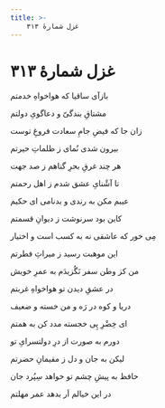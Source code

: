 ```yaml
---
title: >-
    غزل شمارهٔ ۳۱۳
---
```

# غزل شمارهٔ ۳۱۳

<div class="b" id="bn1"><div class="m1"><p>بازآی ساقیا که هواخواهِ خدمتم</p></div>
<div class="m2"><p>مشتاقِ بندگیّ و دعاگویِ دولتم</p></div></div>
<div class="b" id="bn2"><div class="m1"><p>زان جا که فیضِ جامِ سعادت فروغِ توست</p></div>
<div class="m2"><p>بیرون شدی نُمای ز ظلماتِ حیرتم</p></div></div>
<div class="b" id="bn3"><div class="m1"><p>هر چند غرقِ بحرِ گناهم ز صد جهت</p></div>
<div class="m2"><p>تا آشْنایِ عشق شدم ز اهل رحمتم</p></div></div>
<div class="b" id="bn4"><div class="m1"><p>عیبم مکن به رندی و بدنامی ای حکیم</p></div>
<div class="m2"><p>کاین بود سرنوشت ز دیوانِ قسمتم</p></div></div>
<div class="b" id="bn5"><div class="m1"><p>مِی خور که عاشقی نه به کسب است و اختیار</p></div>
<div class="m2"><p>این موهبت رسید ز میراثِ فطرتم</p></div></div>
<div class="b" id="bn6"><div class="m1"><p>من کز وطن سفر نَگُزیدَم به عمرِ خویش</p></div>
<div class="m2"><p>در عشقِ دیدن تو هواخواهِ غربتم</p></div></div>
<div class="b" id="bn7"><div class="m1"><p>دریا و کوه در رَه و من خسته و ضعیف</p></div>
<div class="m2"><p>ای خِضْرِ پِی خجسته مدد کن به همتم</p></div></div>
<div class="b" id="bn8"><div class="m1"><p>دورم به صورت از درِ دولتسرایِ تو</p></div>
<div class="m2"><p>لیکن به جان و دل ز مقیمانِ حضرتم</p></div></div>
<div class="b" id="bn9"><div class="m1"><p>حافظ به پیشِ چشم تو خواهد سِپُرد جان</p></div>
<div class="m2"><p>در این خیالم اَر بدهد عمر مهلتم</p></div></div>